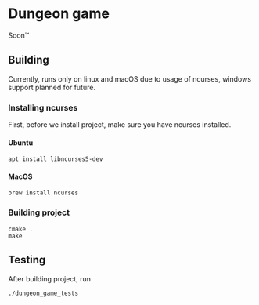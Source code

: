 # Dungeon game

Soon™

## Building

Currently, runs only on linux and macOS due to usage of ncurses, windows support planned for future.

### Installing ncurses

First, before we install project, make sure you have ncurses installed.

#### Ubuntu

```shell
apt install libncurses5-dev
```

#### MacOS

```shell
brew install ncurses
```

### Building project

```shell
cmake .
make
```

## Testing

After building project, run

```shell
./dungeon_game_tests
```
